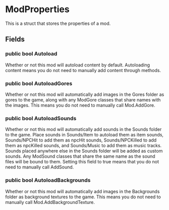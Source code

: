 # ModProperties

This is a struct that stores the properties of a mod.

## Fields

### public bool Autoload

Whether or not this mod will autoload content by default. Autoloading content means you do not need to manually add content through methods.

### public bool AutoloadGores

Whether or not this mod will automatically add images in the Gores folder as gores to the game, along with any ModGore classes that share names with the images. This means you do not need to manually call Mod.AddGore.

### public bool AutoloadSounds

Whether or not this mod will automatically add sounds in the Sounds folder to the game. Place sounds in Sounds/Item to autoload them as item sounds, Sounds/NPCHit to add them as npcHit sounds, Sounds/NPCKilled to add them as npcKilled sounds, and Sounds/Music to add them as music tracks. Sounds placed anywhere else in the Sounds folder will be added as custom sounds. Any ModSound classes that share the same name as the sound files will be bound to them. Setting this field to true means that you do not need to manually call AddSound.

### public bool AutoloadBackgrounds

Whether or not this mod will automatically add images in the Backgrounds folder as background textures to the game. This means you do not need to manually call Mod.AddBackgroundTexture.